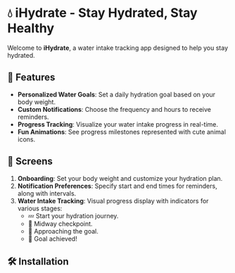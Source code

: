 # 💧 iHydrate - Stay Hydrated, Stay Healthy

Welcome to **iHydrate**, a water intake tracking app designed to help you stay hydrated.

<!-- ![Hydrate App Screens](path/to/your/image.png) Replace with the path to your image -->

## 🌟 Features

- **Personalized Water Goals**: Set a daily hydration goal based on your body weight.
- **Custom Notifications**: Choose the frequency and hours to receive reminders.
- **Progress Tracking**: Visualize your water intake progress in real-time.
- **Fun Animations**: See progress milestones represented with cute animal icons.

## 📱 Screens

1. **Onboarding**: Set your body weight and customize your hydration plan.
2. **Notification Preferences**: Specify start and end times for reminders, along with intervals.
3. **Water Intake Tracking**: Visual progress display with indicators for various stages:
   - 💤 Start your hydration journey.
   - 🐢 Midway checkpoint.
   - 🐇 Approaching the goal.
   - 👏 Goal achieved!

## 🛠️ Installation

